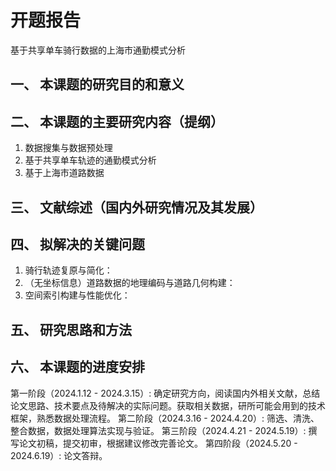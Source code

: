 # 开题报告
基于共享单车骑行数据的上海市通勤模式分析

## 一、	本课题的研究目的和意义

## 二、	本课题的主要研究内容（提纲）
1. 数据搜集与数据预处理
2. 基于共享单车轨迹的通勤模式分析
3. 基于上海市道路数据
## 三、	文献综述（国内外研究情况及其发展）

## 四、	拟解决的关键问题
1. 骑行轨迹复原与简化：
2. （无坐标信息）道路数据的地理编码与道路几何构建：
3. 空间索引构建与性能优化：
## 五、	研究思路和方法

## 六、	本课题的进度安排
第一阶段（2024.1.12 - 2024.3.15）: 确定研究方向，阅读国内外相关文献，总结论文思路、技术要点及待解决的实际问题。获取相关数据，研所可能会用到的技术框架，熟悉数据处理流程。
第二阶段（2024.3.16 - 2024.4.20）: 筛选、清洗、整合数据，数据处理算法实现与验证。
第三阶段（2024.4.21 - 2024.5.19）: 撰写论文初稿，提交初审，根据建议修改完善论文。
第四阶段（2024.5.20 - 2024.6.19）: 论文答辩。
